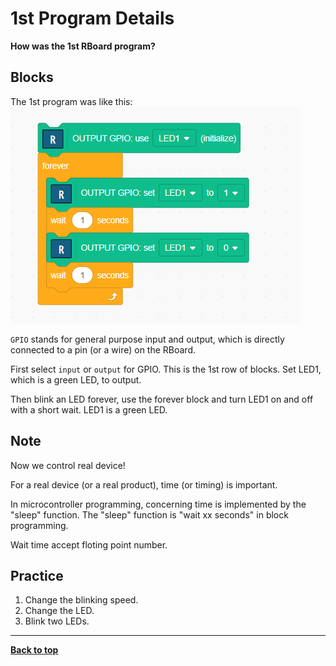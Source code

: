 # 1st Program Details

**How was the 1st RBoard program?**

## Blocks

The 1st program was like this:<br>
![1st program](./images/step2.png)

`GPIO` stands for general purpose input and output, which is directly connected to a pin (or a wire) on the RBoard.

First select `input` or `output` for GPIO. This is the 1st row of blocks. Set LED1, which is a green LED, to output.

Then blink an LED forever, use the forever block and turn LED1 on and off with a short wait. LED1 is a green LED.

## Note

Now we control real device! 

For a real device (or a real product), time (or timing) is important.

In microcontroller programming, concerning time is implemented by the "sleep" function. The "sleep" function is "wait xx seconds" in block programming.

Wait time accept floting point number.

## Practice

1. Change the blinking speed.
2. Change the LED.
3. Blink two LEDs.



<hr/>

[**Back to top**](./README.md)
